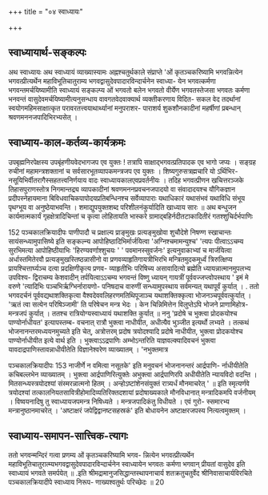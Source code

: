 +++
title = "०४ स्वाध्यायः"

+++
## स्वाध्यायार्थ-सङ्कल्पः

अथ स्वाध्यायः अथ स्वाध्यायं व्याख्यास्यामः 
अह्नश्चतुर्थकाले संप्राप्ते 'ओं कृतञ्चकरिष्यामि भगवन्नित्येन भगवत्प्रीत्यर्थेन महाविभूतिचातुराम्य भगवद्वासुदेवपादारविन्दार्चनेन स्वाध्या- येन भगवत्कर्मणा भगवन्तमर्चयिष्यामीति स्वाध्यायं सङ्कल्प्य ओं भगवतो बलेन भगवतो वीर्येण भगवतस्तेजसा भगवतः कर्मणा भनवन्तं वासुदेवमर्चयिष्यामीत्यनुसन्धाय वावगतवेदवाक्यार्थ व्यक्तीकरणाय विदित- सकल वेद तदर्थानां स्वयोगमहिमसाक्षात्कृत परावरतत्त्वयाथार्थ्यानां मनुपराशर- पाराशर्य शुकशौनकादीनां महर्षीणां प्रबन्धान् श्रवणमननजपादिभिरभ्यसेत् । 

## स्वाध्याय-काल-कर्तव्य-कार्यक्रमः

उपबृह्मनिरपेक्षस्य उपबृंहणीयवेदभागजप एव युक्तः ! तत्रापि साक्षाद्भगवत्प्रतिपादक एव भागो जप्यः । सङ्ग्रह रुचीनां महामन्त्रशक्तानां च सर्वसारभूतव्यापकमन्त्रजप एव युक्तः । शिष्यगुरुसत्रह्मचारि यो ऽर्थिभिर- नसूयिभिर्वीतरागैस्सहतत्त्वनिर्णयाय वादः स्वाध्यायकालएवप्रवर्तनीयः । तदिह भगवत्प्रीणन खचित्तरञ्जके तिहासपुराणस्तोत्र निगमान्तद्र्य व्यापकादीनां श्रवणमननप्रवचनजपादयो वा संवादादयश्च यौगिकज्ञान प्रदीपस्नेहायमाना बिविधवाचिकपापोदयप्रतिबन्धिनश्च सर्वेव्यापाराः यथाधिकारं यथासंभवं यथाविधि संभूय पृथग्भूय वा अनुष्ठेयाभवन्ति । शमाद्युपयुक्तशब्द परिशीलनंकुर्यादिति खाध्याय सारः ॥ 
अथ बन्धुजन कार्यमात्मकार्यं गृहक्षेत्रादिचिन्तां च कृत्वा लोहितायति भास्करे ग्रामाद्बहिर्नदीतटाकादितीरं गतश्शुचिर्दर्भपाणिः 
 
152 
पञ्चकालक्रियादीपः 
पाणीपादौ च प्रक्षाल्य प्राङ्मुखः प्रत्यङ्मुखोवा शुचौदेशे निषण्ण स्खाचान्तः सायंसन्ध्यामुपासिष्ये इति सङ्कल्न्य आपोहिष्ठादिभिर्मार्जयित्वा 'अग्निश्चमामन्युश्च' 'त्यपः पीत्वाऽऽचम्य सुरभिमत्या आपोहिष्ठीयाभिः 'हिरण्यवर्णाश्शुचयः ' ' पवमानस्सुवर्जनः' इत्यनुवाकाभ्यां च मार्जयित्वा अर्धास्तमितेरवौ प्रत्यङ्मुखस्तिष्ठन्नासीनो वा प्रणवव्याहृतिगायत्रीभिरभि 
मन्त्रितमुदकमूर्ध्वं त्रिरुत्क्षिप्य प्रायश्चित्तार्घ्यञ्च दत्वा प्रदक्षिणीकृत्य प्रणव- व्याहृतीभिः परिषिच्य असावादित्यो ब्रह्मेति ध्यायन्नात्मानमुपलभ्य उपविश्य- द्विराचम्य केशवादीन् तर्पयित्वाऽऽचम्य भगवन्तं विष्णु ध्यायन् गायत्रीं पूर्ववज्जप्त्वोपस्थाय ' इमं मे वरुणे 'त्यादिभिः पञ्चभिर्ऋग्भिर्नारायणो- पनिषदाच वारुणीं सन्ध्यामुपस्थाय सर्वमन्यत् यथापूर्वं कुर्यात् । . 
ततो भगवदर्चनं पूर्ववद्यथाशक्तिकृत्वा वैश्वदेववलिहरणमतिथिपूजाञ्च यथाशक्तिक्कृत्वा भोजनञ्चपूर्ववत्कुर्यात् । 'ऋतं त्वा सत्येन परिषिञ्जामी' ति परिषेचन मन्त्र भेदः । केन चिन्निमित्तेन विलुप्तेऽपि भोजने प्राणामिहोत्र- मन्त्रजपं कुर्यात् । ततश्च रात्रियोग्यस्वाध्यायं यथाशक्ति कुर्यात् ॥ 
ननु 'प्रदोषे च भुक्त्वा प्रोदकयोश्च पाण्योर्नाधीयत' इत्यापस्तम्ब- वचनात् रात्रौ भुक्त्वा नाधीयीत, अधीत्यैव भुञ्जीत इत्यर्थो लभ्यते । तत्कथं भोजनानन्तरमध्ययनमुच्यते इति चेत्, अत्रोत्तरम् प्रदोष त्रयोदश्यादि प्रदोषे नाधीयीत, भुक्त्वा प्रोदकयोश्च पाण्योर्नाधीयीत इत्ये वार्थ इति । भुक्त्वाऽऽद्रपाणिः अम्भोऽन्तरिति याज्ञवल्क्यादिवचनं भुक्त्वा यावदाद्रपाणिस्तावन्नाधीयीतेति विज्ञानेश्वरेण व्याख्यातम् । 'नभुक्तमात्र 
 
पञ्चकालक्रियादीपः 
153 
नाजीर्णे न वमित्वा नसूतके' इति मनुवचनं भोजनानन्तरं आर्द्रपाणि- र्नाधीयीतेति कचिबल्लभेन व्याख्यातम् । भुक्त्वा आर्द्रपाणिरित्युक्तेः अभुक्त्वा आर्द्रपाणिरपि अधीयीतेति न्यायविदो वदन्ति । 
मितसन्ध्यस्त्रयोदश्यां संस्मरन्नात्मनो हितम् । अन्होऽष्टांशेनसंयुक्तं रात्र्यर्धं मौनमाचरेत् ' ॥ 
इति स्मृत्यर्णवे त्रयोदश्यां तत्कालनियतसावित्रीहोमादिव्यतिरिक्तदशायां प्रदोषाख्यकाले मौनविधानात् मन्त्रादिकमपि वर्जनीयम् । विष्वयनादिषु तु स्वाध्यायजपमन्त्र निषिध्यते । मन्त्रजपादिकंतु विधीयते । एवं गुरो- स्समारभ्य मन्त्रानुष्ठानमाचरेत् । 
'अष्टाक्षरं जपेद्विद्वानष्टसहस्रकं' इति बोधायनेन अष्टाक्षरजपस्य नित्यत्वमुक्तम् । 

## स्वाध्याय-समापन-सात्त्विक-त्यागः

ततो भगवन्मन्दिरं गत्वा प्रणम्य ओं कृतञ्चकरिष्यामि भगव- न्नित्येन भगवत्प्रीत्यर्थेन महाविभूतिचातुरात्म्यभगवद्वासुदेवपादारविन्दार्चनेन स्वाध्यायेन भगवतः कर्मणा भगवान् प्रीयतां वासुदेव इति स्वाध्यायं भगवते समर्पयेत् ॥ 
.इति श्रीमद्रामानुजसिद्धान्तस्थापनाचार्य शतक्रतुचतुर्वेद श्रीनिवासाचार्यविरचिते पञ्चकालक्रियादीपे स्वाध्याय निरूप- 
णाख्यश्वतुर्थः परिच्छेदः ॥ 
20 
